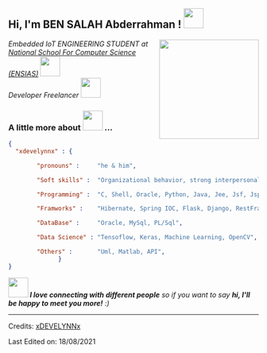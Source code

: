 <h2> Hi, I'm BEN SALAH Abderrahman ! 
  <img src="https://media.giphy.com/media/gKTrvcXJMCpYn80V6R/giphy.gif?cid=ecf05e47duxj6qnzirr77aoyjgiisy7t2norghr5t669jx9d&rid=giphy.gif&ct=s" width="40">
</h2>
<img align='right' src="https://media.giphy.com/media/S8ZHY5Y9ULhSAGPg50/source.gif" width="200">
<p><em>Embedded IoT ENGINEERING STUDENT at <a href="http://ensias.um5.ac.ma/">National School For Computer Science (ENSIAS)</a>
<img class="align-bottom" src="https://media.giphy.com/media/xlCMfgDZjnA589CzCB/giphy.gif?cid=ecf05e47pkkfz1xant62wjdsh9jf81840fok3m1zz5dnyo0u&rid=giphy.gif&ct=s" width="40"></br>Developer Freelancer 
<img src="https://media.giphy.com/media/WUlplcMpOCEmTGBtBW/giphy.gif" width="40"> 
</em></p>

###  A little more about <img class="align-bottom" src="https://media.giphy.com/media/fTsZNbPQxJWtor2LXE/giphy.gif?cid=ecf05e47c0leegww5b2a8psprbt1hs5a9ac3lph17imouaaw&rid=giphy.gif&ct=ts" width="40"> ...  

```Json
{
  "xdevelynnx" : {

        "pronouns" :     "he & him",

        "Soft skills" :  "Organizational behavior, strong interpersonal skills, challenging, innovative",

        "Programming" :  "C, Shell, Oracle, Python, Java, Jee, Jsf, Jsp, Swing, Primefaces, Php",

        "Framworks" :    "Hibernate, Spring IOC, Flask, Django, RestFramework API Django, Bootstrap",

        "DataBase" :     "Oracle, MySql, PL/Sql",

        "Data Science" : "Tensoflow, Keras, Machine Learning, OpenCV",

        "Others" :       "Uml, Matlab, API",
              } 
}
```

<img src="https://media.giphy.com/media/LnQjpWaON8nhr21vNW/giphy.gif" width="40"><em><b> I love connecting with different people</b> so if you want to say <b>hi, I'll be happy to meet you more!</b> :)</em>

-----
Credits: [xDEVELYNNx](https://github.com/xDEVELYNNx)

Last Edited on: 18/08/2021
